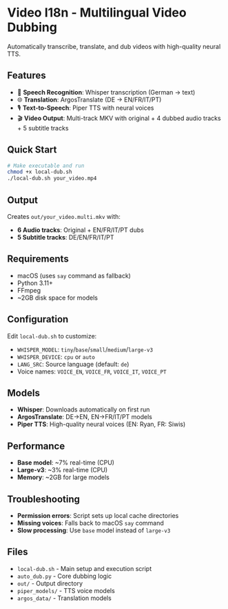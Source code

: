 # Video I18n - Multilingual Video Dubbing

Automatically transcribe, translate, and dub videos with high-quality neural TTS.

## Features

- 🎤 **Speech Recognition**: Whisper transcription (German → text)
- 🌐 **Translation**: ArgosTranslate (DE → EN/FR/IT/PT)
- 🎙️ **Text-to-Speech**: Piper TTS with neural voices
- 🎬 **Video Output**: Multi-track MKV with original + 4 dubbed audio tracks + 5 subtitle tracks

## Quick Start

```bash
# Make executable and run
chmod +x local-dub.sh
./local-dub.sh your_video.mp4
```

## Output

Creates `out/your_video.multi.mkv` with:
- **6 Audio tracks**: Original + EN/FR/IT/PT dubs
- **5 Subtitle tracks**: DE/EN/FR/IT/PT

## Requirements

- macOS (uses `say` command as fallback)
- Python 3.11+
- FFmpeg
- ~2GB disk space for models

## Configuration

Edit `local-dub.sh` to customize:
- `WHISPER_MODEL`: `tiny`/`base`/`small`/`medium`/`large-v3`
- `WHISPER_DEVICE`: `cpu` or `auto`
- `LANG_SRC`: Source language (default: `de`)
- Voice names: `VOICE_EN`, `VOICE_FR`, `VOICE_IT`, `VOICE_PT`

## Models

- **Whisper**: Downloads automatically on first run
- **ArgosTranslate**: DE→EN, EN→FR/IT/PT models
- **Piper TTS**: High-quality neural voices (EN: Ryan, FR: Siwis)

## Performance

- **Base model**: ~7% real-time (CPU)
- **Large-v3**: ~3% real-time (CPU)
- **Memory**: ~2GB for large models

## Troubleshooting

- **Permission errors**: Script sets up local cache directories
- **Missing voices**: Falls back to macOS `say` command
- **Slow processing**: Use `base` model instead of `large-v3`

## Files

- `local-dub.sh` - Main setup and execution script
- `auto_dub.py` - Core dubbing logic
- `out/` - Output directory
- `piper_models/` - TTS voice models
- `argos_data/` - Translation models
